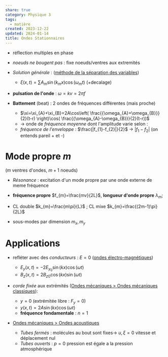 ```yaml
---  
share: true  
category: Physique 3  
tags:  
  - matière  
created: 2023-12-22  
updated: 2024-01-14  
title: Ondes Stationnaires  
---  
```

  
  
- réflection multiples en phase  
  
- *noeuds ne bougent pas* : fixe noeuds/ventres aux extremités  
  
- *Solution générale* : ([méthode de la séparation des variables](m%C3%A9thode%20de%20la%20s%C3%A9paration%20des%20variables.md))   
	- $\xi(x,t)=\sum A_{m}\sin(k_{m}x)\cos(\omega_{m}t)$ (+decalage)  
  
- **pulsation de l'onde** :  $\omega=kv=2\pi f$   
  
- **Battement** (beat) : 2 ondes de fréquences différentes (mais proche)  
	- $\xi=\xi_{A}+\xi_{B}=2A\cos\left( \frac{{\omega_{A}+\omega_{B}}}{2}(t-r) \right)\cos( \frac{{\omega_{A}-\omega_{B}}}{2}(t-r))$  
	- → onde de *fréquence moyenne* dont l'amplitude varie selon :  
	- *fréquence de l'enveloppe* : $\frac{|f_{1}-f_{2}|}{2}$ → $|f_{1}-f_{2}|$ (on entends pareil + et -)  
# Mode propre $m$  
($m$ ventres d'ondes, $m+1$ noeuds)  
  
- *Résonance* : excitation d'un mode propre par une onde externe de meme fréquence  
  
- **fréquence propre** $f_{m}=\frac{mv}{2L}$, **longueur d'onde propre** $\lambda_{m}$;   
  
- CL double $k_{m}=\frac{m\pi}{L}$ ; CL mixe $k_{m}=\frac{(2m-1)\pi}{2L}$  
  
- sous-modes par dimension $m_{x},m_{y}$  
# Applications  
  
- refléter avec des *conducteurs* : $E=0$ ([ondes électro-magnétiques](ondes%20%C3%A9lectro-magn%C3%A9tiques.md))  
	- $E_{y}(x,t)=-2E_{y_{0}}\sin(kx)\cos(\omega t)$  
	- $B_{z}(x,t)=2B_{z0}\cos(kx)\sin(\omega t)$  
  
- *corde fixée* aux extrémités ([Ondes mécaniques > Ondes mécaniques classiques](Ondes%20m%C3%A9caniques.md#ondes-mecaniques-classiques)):  
	- $y=0$ (extrémitée libre : $F_{y}=0$)  
	- $y(x,t)=2A\sin(kx)\cos(\omega t)$  
	- **fréquence fondamentale** : $n=1$  
  
- [Ondes mécaniques > Ondes acoustiques](Ondes%20m%C3%A9caniques.md#ondes-acoustiques)  
	- *Tubes fermés* : molécules au bout sont fixes→ $u,\xi = 0$ vitesse et déplacement nul  
	- *Tubes ouverts* : $p=0$ pression est égale a la pression atmosphérique   
